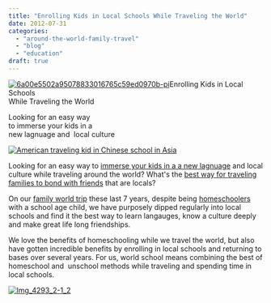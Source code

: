 ```yaml
---
title: "Enrolling Kids in Local Schools While Traveling the World"
date: 2012-07-31
categories: 
  - "around-the-world-family-travel"
  - "blog"
  - "education"
draft: true
---
```


[![6a00e5502a95078833016765c59ed0970b-pi](https://soultravelers3.typepad.com/.a/6a00e5502a950788330176173c9f04970c-200wi "6a00e5502a95078833016765c59ed0970b-pi")](http://soultravelers3.typepad.com/.a/6a00e5502a950788330176173c9f04970c-pi)Enrolling Kids in Local Schools  
While Traveling the World  
  
Looking for an easy way  
to immerse your kids in a  
new lagnuage and  local culture  
  
  

<!--more-->

[![American traveling kid in Chinese school in Asia](http://soultravelers3.typepad.com/.a/6a00e5502a9507883301676947fd61970b-500wi "American traveling kid in Chinese school in Asia")](http://soultravelers3.typepad.com/.a/6a00e5502a9507883301676947fd61970b-pi)  
  

Looking for an easy way to [immerse your kids in a a new lagnuage](http://soultravelers3new.local/2011/06/how-to-raise-a-bilingual-or-multi-lingual-child.html "immerse kids in new language and culture") and local culture while traveling around the world? What's the [best way for traveling families to bond with friends](http://soultravelers3new.local/2011/02/kids-friends-travel-on-the-ultimate-family-adventure.html "best way for traveling families to bond with friends") that are locals?  
  
On our [family world trip](http://soultravelers3new.local/2012/01/amazing-family-world-tour.html "family world trip around-the-world") these last 7 years, despite being [homeschoolers](http://soultravelers3new.local/2010/04/family-travel-homeschool-education-global-students-lifestyle-design-location-independent-4hww-around.html "homeschooling and travel") with a school age child, we have purposely dipped regularly into local schools and find it the best way to learn langauges, know a culture deeply and make great life long friendships.  
  
We love the benefits of homeschooling while we travel the world, but also have gotten incredible benefits by enrolling in local schools and returning to bases over several years. For us, world school means combining the best of homeschool and  unschool methods while traveling and spending time in local schools.

[![Img_4293_2-1_2](http://soultravelers3.typepad.com/.a/6a00e5502a95078833016769050ec8970b-800wi "Img_4293_2-1_2")](http://soultravelers3.typepad.com/.a/6a00e5502a95078833016769050ec8970b-pi)

